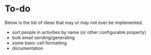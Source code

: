 # To-do

Below is the list of ideas that may or may not ever be implemented.

- sort people in activities by name (or other configurable property)
- bulk email sending/generating
- some basic cell formatting
- documentation